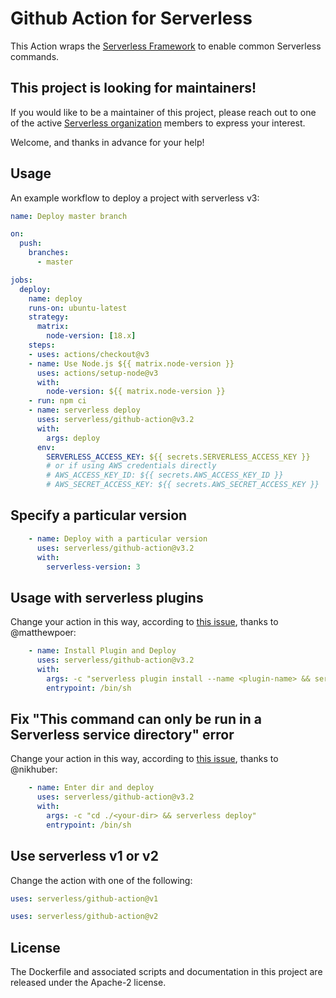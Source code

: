 # Github Action for Serverless

This Action wraps the [Serverless Framework](https://serverless.com) to enable common Serverless commands.

## This project is looking for maintainers!

If you would like to be a maintainer of this project, please reach out to one of the active [Serverless organization](https://github.com/serverless) members to express your interest.

Welcome, and thanks in advance for your help!

## Usage

An example workflow to deploy a project with serverless v3:


```yaml
name: Deploy master branch

on:
  push:
    branches:
      - master

jobs:
  deploy:
    name: deploy
    runs-on: ubuntu-latest
    strategy:
      matrix:
        node-version: [18.x]
    steps:
    - uses: actions/checkout@v3
    - name: Use Node.js ${{ matrix.node-version }}
      uses: actions/setup-node@v3
      with:
        node-version: ${{ matrix.node-version }}
    - run: npm ci
    - name: serverless deploy
      uses: serverless/github-action@v3.2
      with:
        args: deploy
      env:
        SERVERLESS_ACCESS_KEY: ${{ secrets.SERVERLESS_ACCESS_KEY }}
        # or if using AWS credentials directly
        # AWS_ACCESS_KEY_ID: ${{ secrets.AWS_ACCESS_KEY_ID }}
        # AWS_SECRET_ACCESS_KEY: ${{ secrets.AWS_SECRET_ACCESS_KEY }}
```

## Specify a particular version
```yaml
    - name: Deploy with a particular version
      uses: serverless/github-action@v3.2
      with:
        serverless-version: 3
```

## Usage with serverless plugins
Change your action in this way, according to [this issue](https://github.com/serverless/github-action/issues/28), thanks to @matthewpoer:
```yaml
    - name: Install Plugin and Deploy
      uses: serverless/github-action@v3.2
      with:
        args: -c "serverless plugin install --name <plugin-name> && serverless deploy"
        entrypoint: /bin/sh
```

## Fix "This command can only be run in a Serverless service directory" error
Change your action in this way, according to [this issue](https://github.com/serverless/github-action/issues/53#issuecomment-1059839383), thanks to @nikhuber:
```yaml
    - name: Enter dir and deploy
      uses: serverless/github-action@v3.2
      with:
        args: -c "cd ./<your-dir> && serverless deploy"
        entrypoint: /bin/sh
```


## Use serverless v1 or v2
Change the action with one of the following:
```yaml
uses: serverless/github-action@v1
```
```yaml
uses: serverless/github-action@v2
```


## License

The Dockerfile and associated scripts and documentation in this project are released under the Apache-2 license.

